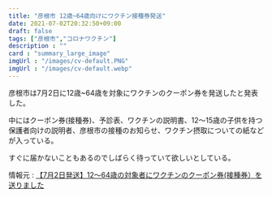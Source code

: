 ```yaml
---
title: "彦根市 12歳~64歳向けにワクチン接種券発送"
date: 2021-07-02T20:32:50+09:00
draft: false
tags: ["彦根市","コロナワクチン"]
description : ""
card : "summary_large_image"
imgUrl : "/images/cv-default.PNG"
imgUrl : "/images/cv-default.webp"
---
```

彦根市は7月2日に12歳~64歳を対象にワクチンのクーポン券を発送したと発表した。

中にはクーポン券(接種券)、予診表、ワクチンの説明書、12〜15歳の子供を持つ保護者向けの説明者、彦根市の接種のお知らせ、ワクチン摂取についての紙などが入っている。

すぐに届かないこともあるのでしばらく待っていて欲しいとしている。

情報元 : [【7月2日発送】12～64歳の対象者にワクチンのクーポン券(接種券）を送りました](https://www.city.hikone.lg.jp/ja/1/Vaccine/17165.html)
